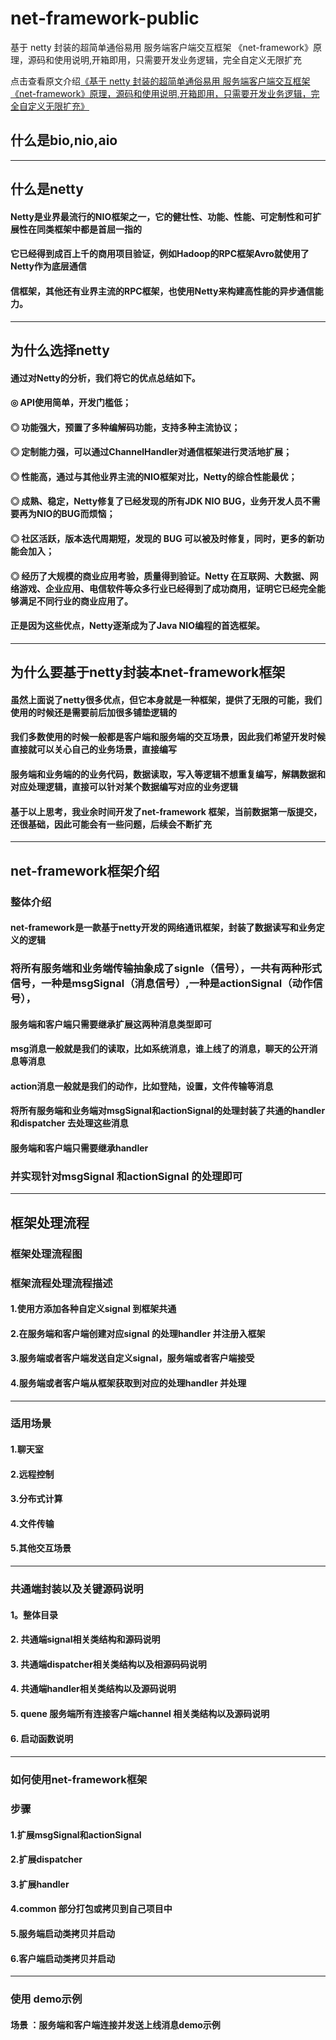 # net-framework-public
基于 netty 封装的超简单通俗易用 服务端客户端交互框架 《net-framework》原理，源码和使用说明,开箱即用，只需要开发业务逻辑，完全自定义无限扩充

点击查看原文介绍[《基于 netty 封装的超简单通俗易用 服务端客户端交互框架 《net-framework》原理，源码和使用说明,开箱即用，只需要开发业务逻辑，完全自定义无限扩充》](https://blog.csdn.net/madness1010/article/details/127809201)
## 什么是bio,nio,aio
----------------------------
## 什么是netty
#### Netty是业界最流行的NIO框架之一，它的健壮性、功能、性能、可定制性和可扩展性在同类框架中都是首屈一指的
#### 它已经得到成百上千的商用项目验证，例如Hadoop的RPC框架Avro就使用了Netty作为底层通信
#### 信框架，其他还有业界主流的RPC框架，也使用Netty来构建高性能的异步通信能力。

-----------------------------
## 为什么选择netty
#### 通过对Netty的分析，我们将它的优点总结如下。
#### ◎ API使用简单，开发门槛低；
#### ◎ 功能强大，预置了多种编解码功能，支持多种主流协议；
#### ◎ 定制能力强，可以通过ChannelHandler对通信框架进行灵活地扩展；
#### ◎ 性能高，通过与其他业界主流的NIO框架对比，Netty的综合性能最优；
#### ◎ 成熟、稳定，Netty修复了已经发现的所有JDK NIO BUG，业务开发人员不需要再为NIO的BUG而烦恼；
#### ◎ 社区活跃，版本迭代周期短，发现的 BUG 可以被及时修复，同时，更多的新功能会加入；
#### ◎ 经历了大规模的商业应用考验，质量得到验证。Netty 在互联网、大数据、网络游戏、企业应用、电信软件等众多行业已经得到了成功商用，证明它已经完全能够满足不同行业的商业应用了。
#### 正是因为这些优点，Netty逐渐成为了Java NIO编程的首选框架。
---------------------------------
## 为什么要基于netty封装本net-framework框架
#### 虽然上面说了netty很多优点，但它本身就是一种框架，提供了无限的可能，我们使用的时候还是需要前后加很多铺垫逻辑的
#### 我们多数使用的时候一般都是客户端和服务端的交互场景，因此我们希望开发时候直接就可以关心自己的业务场景，直接编写
#### 服务端和业务端的的业务代码，数据读取，写入等逻辑不想重复编写，解耦数据和对应处理逻辑，直接可以针对某个数据编写对应的业务逻辑
#### 基于以上思考，我业余时间开发了net-framework 框架，当前数据第一版提交，还很基础，因此可能会有一些问题，后续会不断扩充
------------------------------------------
## net-framework框架介绍
### 整体介绍
#### net-framework是一款基于netty开发的网络通讯框架，封装了数据读写和业务定义的逻辑
### 将所有服务端和业务端传输抽象成了signle（信号），一共有两种形式信号，一种是msgSignal（消息信号）,一种是actionSignal（动作信号），
#### 服务端和客户端只需要继承扩展这两种消息类型即可
#### msg消息一般就是我们的读取，比如系统消息，谁上线了的消息，聊天的公开消息等消息
#### action消息一般就是我们的动作，比如登陆，设置，文件传输等消息
#### 将所有服务端和业务端对msgSignal和actionSignal的处理封装了共通的handler和dispatcher 去处理这些消息
#### 服务端和客户端只需要继承handler
### 并实现针对msgSignal 和actionSignal 的处理即可
---------------------
## 框架处理流程
### 框架处理流程图
### 框架流程处理流程描述
#### 1.使用方添加各种自定义signal 到框架共通
#### 2.在服务端和客户端创建对应signal 的处理handler 并注册入框架
#### 3.服务端或者客户端发送自定义signal，服务端或者客户端接受
#### 4.服务端或者客户端从框架获取到对应的处理handler 并处理
----------------------
### 适用场景
#### 1.聊天室
#### 2.远程控制
#### 3.分布式计算
#### 4.文件传输
#### 5.其他交互场景
---------------------------
### 共通端封装以及关键源码说明
#### 1。整体目录
#### 2. 共通端signal相关类结构和源码说明
#### 3. 共通端dispatcher相关类结构以及相源码码说明
#### 4. 共通端handler相关类结构以及源码说明
#### 5. quene 服务端所有连接客户端channel 相关类结构以及源码说明
#### 6. 启动函数说明
#### 
-----------------------------------
### 如何使用net-framework框架
### 步骤
#### 1.扩展msgSignal和actionSignal
#### 2.扩展dispatcher 
#### 3.扩展handler 
#### 4.common 部分打包或拷贝到自己项目中
#### 5.服务端启动类拷贝并启动
#### 6.客户端启动类拷贝并启动
--------------------------------------------
### 使用 demo示例
#### 场景 ：服务端和客户端连接并发送上线消息demo示例

